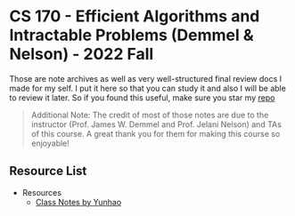 # CS 170 - Efficient Algorithms and Intractable Problems (Demmel & Nelson) - 2022 Fall

Those are note archives as well as very well-structured final review docs I made for my self. I put it here so that you can study it and also I will be able to review it later. So if you found this useful, make sure you star my [repo](https://github.com/ToiletCommander/Opensourced-Study-Notes-Berkeley)

> Additional Note: The credit of most of those notes are due to the instructor (Prof. James W. Demmel and Prof. Jelani Nelson) and TAs of this course. A great thank you for them for making this course so enjoyable!

## Resource List

- Resources
  - [Class Notes by Yunhao](ClassNotes/)